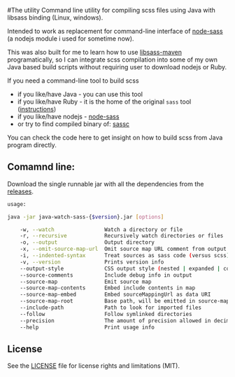 #The utility
Command line utility for compiling scss files using Java with libsass binding (Linux, windows).

Intended to work as replacement for command-line interface of [node-sass](https://github.com/sass/node-sass#command-line-interface) (a nodejs module i used for sometime now). 

This was also built for me to learn how to use
[libsass-maven](https://github.com/warmuuh/libsass-maven-plugin) programatically, so I can
integrate scss compilation into some of my own Java based build scripts without requiring user to 
download nodejs or Ruby.

If you need a command-line tool to build scss
 - if you like/have Java - you can use this tool
 - if you like/have Ruby - it is the home of the original `sass` tool ([instructions](http://sass-lang.com/install))
 - if you like/have nodejs - [node-sass](https://github.com/sass/node-sass#command-line-interface) 
 - or try to find compiled binary of: [sassc](https://github.com/sass/sassc)

You can check the code here to get insight on how to build scss from Java program directly.


## Comamnd line:

Download the single runnable jar with all the dependencies from the  [releases](https://github.com/hrgdavor/java-watch-sass/releases).

```bash
usage:

java -jar java-watch-sass-{$version}.jar [options]

    -w, --watch                Watch a directory or file
    -r, --recursive            Recursively watch directories or files
    -o, --output               Output directory
    -x, --omit-source-map-url  Omit source map URL comment from output
    -i, --indented-syntax      Treat sources as sass code (versus scss)
    -v, --version              Prints version info
    --output-style             CSS output style (nested | expanded | compact | compressed)
    --source-comments          Include debug info in output
    --source-map               Emit source map
    --source-map-contents      Embed include contents in map
    --source-map-embed         Embed sourceMappingUrl as data URI
    --source-map-root          Base path, will be emitted in source-map as is
    --include-path             Path to look for imported files
    --follow                   Follow symlinked directories
    --precision                The amount of precision allowed in decimal numbers
    --help                     Print usage info
```


## License

See the [LICENSE](LICENSE.md) file for license rights and limitations (MIT).
